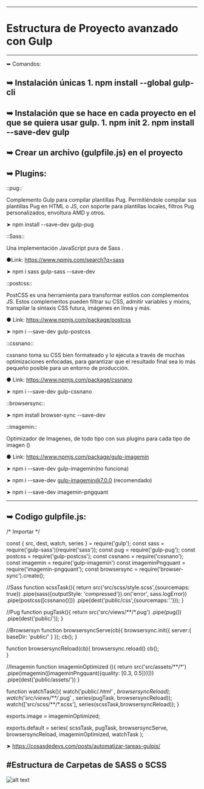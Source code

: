 ----------------------------------------
# Estructura de Proyecto avanzado con Gulp
----------------------------------------
➥ Comandos:

➥ Instalación únicas
    1. npm install --global gulp-cli
----------------------------------------
➥ Instalación que se hace en cada proyecto en el que se quiera usar gulp.
    1. npm init
    2. npm install --save-dev gulp
----------------------------------------
➥ Crear un archivo (gulpfile.js) en el proyecto
----------------------------------------
➥ Plugins:
----------------------------------------

::pug::

  Complemento Gulp para compilar plantillas Pug. Permitiéndole compilar sus plantillas Pug en HTML o JS, con soporte para plantillas locales, filtros Pug personalizados, envoltura AMD y otros.

  ➤ npm install --save-dev gulp-pug
  
::Sass::

  Una implementación JavaScript pura de Sass .

  ●Link: https://www.npmjs.com/search?q=sass

  ➤ npm i sass gulp-sass --save-dev

::postcss::

  PostCSS es una herramienta para transformar estilos con complementos JS. Estos complementos pueden filtrar su CSS, admitir variables y mixins, transpilar la sintaxis CSS futura, imágenes en línea y más.

  ● Link: https://www.npmjs.com/package/postcss

  ➤ npm i --save-dev gulp-postcss

::cssnano::

  cssnano toma su CSS bien formateado y lo ejecuta a través de muchas optimizaciones enfocadas, para garantizar que el resultado final sea lo más pequeño posible para un entorno de producción.

  ● Link: https://www.npmjs.com/package/cssnano

  ➤ npm i --save-dev gulp-cssnano 

::browsersync::

  ➤ npm install browser-sync --save-dev

::imagemin::

  Optimizador de Imagenes, de todo tipo con sus plugins para cada tipo de imagen ()

  ● Link: https://www.npmjs.com/package/gulp-imagemin

  ➤ npm i --save-dev gulp-imagemin(no funciona)

  ➤ npm i --save-dev gulp-imagemin@7.0.0 (recomendado)

  ➤ npm i --save-dev imagemin-pngquant
  
----------------------------------------
➥ Codigo gulpfile.js:
----------------------------------------
/* Importar */

const { src, dest, watch, series } = require('gulp');
const sass = require('gulp-sass')(require('sass'));
const pug = require('gulp-pug');
const postcss = require('gulp-postcss');
const cssnano = require('cssnano');
const imagemin = require('gulp-imagemin') 
const imageminPngquant = require('imagemin-pngquant');
const browsersync = require('browser-sync').create();

//Sass
function scssTask(){
  return src('src/scss/style.scss',{sourcemaps: true})
    .pipe(sass({outputStyle: 'compressed'}).on('error', sass.logError))
    .pipe(postcss([cssnano()]))
    .pipe(dest('public/css',{sourcemaps:'.'}));
}

//Pug
function pugTask(){
  return src('src/views/**/*.pug')
    .pipe(pug())
    .pipe(dest('public/'));
}

//Browsersyn
function browsersyncServe(cb){
  browsersync.init({
    server:{
      baseDir: 'public/'
    }
  });
  cb();
}

function browsersyncReload(cb){
  browsersync.reload()
  cb();  
}

//Imagemin
function imageminOptimized (){
  return src('src/assets/**/*')
    .pipe(imagemin([imageminPngquant({quality: [0.3, 0.5]})]))
    .pipe(dest('public/assets/'))
}


function watchTask(){
  watch('public/*.html' , browsersyncReload);
  watch('src/views/**/*.pug' , series(pugTask, browsersyncReload));
  watch(['src/scss/**/*.scss'], series(scssTask,browsersyncReload));
}


exports.image = imageminOptimized;

exports.default = series(
  scssTask,
  pugTask,
  browsersyncServe,
  browsersyncReload, 
  imageminOptimized,
  watchTask
);


  ➤ https://cosasdedevs.com/posts/automatizar-tareas-gulpjs/


#Estructura de Carpetas de SASS o SCSS
----------------------------------------

![alt text](https://i.ibb.co/syJTKMk/Ficheros-SCSS.png)


